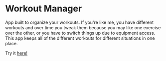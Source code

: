 # Workout Manager

App built to organize your workouts. If you're like me, you have different workouts and over time you tweak them because
you may like one exercise over the other, or you have to switch things up due to equipment access.
This app keeps all of the different workouts for different situations in one place.

Try it [here!](https://flamboyant-golick-e73a92.netlify.app/)
